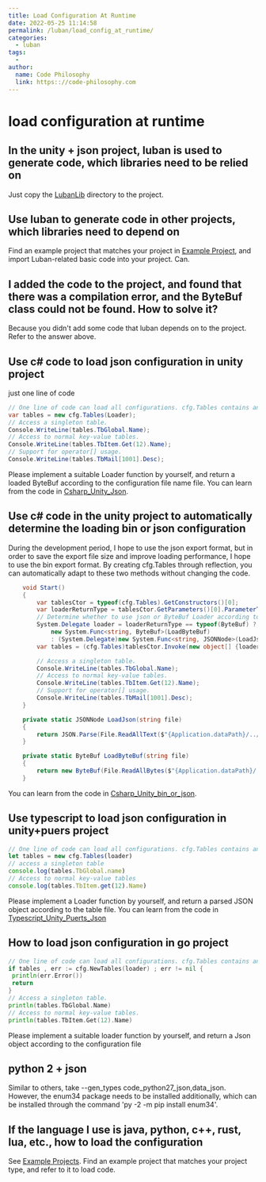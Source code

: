 ```yaml
---
title: Load Configuration At Runtime
date: 2022-05-25 11:14:58
permalink: /luban/load_config_at_runtime/
categories:
  - luban
tags:
  - 
author: 
  name: Code Philosophy
  link: https:://code-philosophy.com
---
```

# load configuration at runtime

## In the unity + json project, luban is used to generate code, which libraries need to be relied on

Just copy the [LubanLib](https://github.com/focus-creative-games/luban_examples/tree/main/Projects/Csharp_Unity_json/Assets/LubanLib) directory to the project.

## Use luban to generate code in other projects, which libraries need to depend on

Find an example project that matches your project in [Example Project](https://github.com/focus-creative-games/luban_examples/tree/main/Projects), and import Luban-related basic code into your project. Can.

## I added the code to the project, and found that there was a compilation error, and the ByteBuf class could not be found. How to solve it?

Because you didn't add some code that luban depends on to the project. Refer to the answer above.

## Use c# code to load json configuration in unity project

just one line of code

```csharp
// One line of code can load all configurations. cfg.Tables contains an instance field for all tables.
var tables = new cfg.Tables(Loader);
// Access a singleton table.
Console.WriteLine(tables.TbGlobal.Name);
// Access to normal key-value tables.
Console.WriteLine(tables.TbItem.Get(12).Name);
// Support for operator[] usage.
Console.WriteLine(tables.TbMail[1001].Desc);
```

Please implement a suitable Loader function by yourself, and return a loaded ByteBuf according to the configuration file name file. You can learn from the code in [Csharp_Unity_Json](https://github.com/focus-creative-games/luban_examples/tree/main/Projects/Csharp_Unity_json).

## Use c# code in the unity project to automatically determine the loading bin or json configuration

During the development period, I hope to use the json export format, but in order to save the export file size and improve loading performance, I hope to use the bin export format. By creating cfg.Tables through reflection, you can automatically adapt to these two methods without changing the code.

```csharp
    void Start()
    {
        var tablesCtor = typeof(cfg.Tables).GetConstructors()[0];
        var loaderReturnType = tablesCtor.GetParameters()[0].ParameterType.GetGenericArguments()[1];
        // Determine whether to use json or ByteBuf Loader according to the return value type of Loader in the constructor of cfg.Tables
        System.Delegate loader = loaderReturnType == typeof(ByteBuf) ?
            new System.Func<string, ByteBuf>(LoadByteBuf)
            : (System.Delegate)new System.Func<string, JSONNode>(LoadJson);
        var tables = (cfg.Tables)tablesCtor.Invoke(new object[] {loader});

        // Access a singleton table.
        Console.WriteLine(tables.TbGlobal.Name);
        // Access to normal key-value tables.
        Console.WriteLine(tables.TbItem.Get(12).Name);
        // Support for operator[] usage.
        Console.WriteLine(tables.TbMail[1001].Desc);
    }

    private static JSONNode LoadJson(string file)
    {
        return JSON.Parse(File.ReadAllText($"{Application.dataPath}/../../GenerateDatas/json/{file}.json", System.Text.Encoding.UTF8));
    }

    private static ByteBuf LoadByteBuf(string file)
    {
        return new ByteBuf(File.ReadAllBytes($"{Application.dataPath}/../../GenerateDatas/bytes/{file}.bytes"));
    }
```

You can learn from the code in [Csharp_Unity_bin_or_json](https://github.com/focus-creative-games/luban_examples/tree/main/Projects/Csharp_Unity_bin_or_json).

## Use typescript to load json configuration in unity+puers project

```typescript
// One line of code can load all configurations. cfg.Tables contains an instance field for all tables.
let tables = new cfg.Tables(loader)
// access a singleton table
console.log(tables.TbGlobal.name)
// Access to normal key-value tables
console.log(tables.TbItem.get(12).Name)
```

Please implement a Loader function by yourself, and return a parsed JSON object according to the table file. You can learn from the code in [Typescript_Unity_Puerts_Json](https://github.com/focus-creative-games/luban_examples/tree/main/Projects/TypeScript_Unity_Puerts_Json)

## How to load json configuration in go project

```go
// One line of code can load all configurations. cfg.Tables contains an instance field for all tables.
if tables , err := cfg.NewTables(loader) ; err != nil {
 println(err.Error())
 return
}
// Access a singleton table.
println(tables.TbGlobal.Name)
// Access to normal key-value tables.
println(tables.TbItem.Get(12).Name)

```

Please implement a suitable loader function by yourself, and return a Json object according to the configuration file

## python 2 + json

Similar to others, take --gen_types code_python27_json,data_json. However, the enum34 package needs to be installed additionally, which can be installed through the command 'py -2 -m pip install enum34'.

## If the language I use is java, python, c++, rust, lua, etc., how to load the configuration

See [Example Projects](https://github.com/focus-creative-games/luban_examples/tree/main/Projects). Find an example project that matches your project type, and refer to it to load
code.
